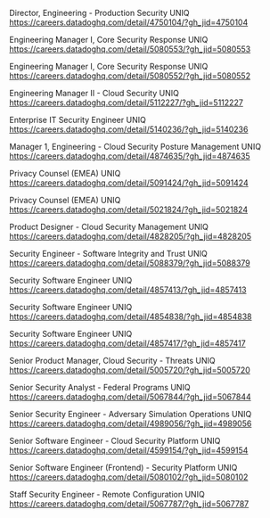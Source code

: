 Director, Engineering - Production Security UNIQ https://careers.datadoghq.com/detail/4750104/?gh_jid=4750104

Engineering Manager I, Core Security Response UNIQ https://careers.datadoghq.com/detail/5080553/?gh_jid=5080553

Engineering Manager I, Core Security Response UNIQ https://careers.datadoghq.com/detail/5080552/?gh_jid=5080552

Engineering Manager II - Cloud Security UNIQ https://careers.datadoghq.com/detail/5112227/?gh_jid=5112227

Enterprise IT Security Engineer UNIQ https://careers.datadoghq.com/detail/5140236/?gh_jid=5140236

Manager 1, Engineering - Cloud Security Posture Management UNIQ https://careers.datadoghq.com/detail/4874635/?gh_jid=4874635

Privacy Counsel (EMEA) UNIQ https://careers.datadoghq.com/detail/5091424/?gh_jid=5091424

Privacy Counsel (EMEA) UNIQ https://careers.datadoghq.com/detail/5021824/?gh_jid=5021824

Product Designer - Cloud Security Management UNIQ https://careers.datadoghq.com/detail/4828205/?gh_jid=4828205

Security Engineer - Software Integrity and Trust UNIQ https://careers.datadoghq.com/detail/5088379/?gh_jid=5088379

Security Software Engineer UNIQ https://careers.datadoghq.com/detail/4857413/?gh_jid=4857413

Security Software Engineer UNIQ https://careers.datadoghq.com/detail/4854838/?gh_jid=4854838

Security Software Engineer UNIQ https://careers.datadoghq.com/detail/4857417/?gh_jid=4857417

Senior Product Manager, Cloud Security - Threats UNIQ https://careers.datadoghq.com/detail/5005720/?gh_jid=5005720

Senior Security Analyst - Federal Programs UNIQ https://careers.datadoghq.com/detail/5067844/?gh_jid=5067844

Senior Security Engineer - Adversary Simulation Operations UNIQ https://careers.datadoghq.com/detail/4989056/?gh_jid=4989056

Senior Software Engineer - Cloud Security Platform UNIQ https://careers.datadoghq.com/detail/4599154/?gh_jid=4599154

Senior Software Engineer (Frontend) - Security Platform UNIQ https://careers.datadoghq.com/detail/5080102/?gh_jid=5080102

Staff Security Engineer - Remote Configuration UNIQ https://careers.datadoghq.com/detail/5067787/?gh_jid=5067787


